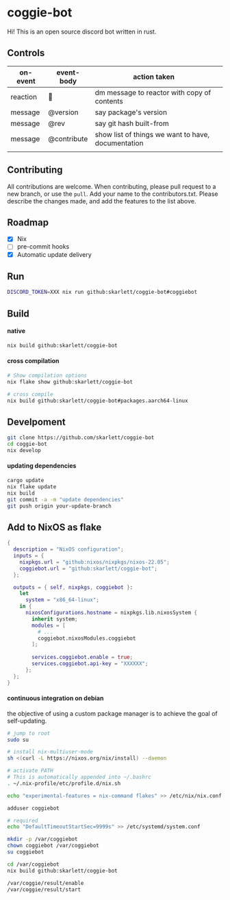 # coggie-bot
Hi! This is an open source discord bot written in rust.

## Controls
| on-event | event-body  | action taken                                       |   |
|----------|-------------|----------------------------------------------------|---|
| reaction | 🔖          | dm message to reactor with copy of contents        |   |
| message  | @version    | say package's version                              |   |
| message  | @rev        | say git hash built-from                            |   |
| message  | @contribute | show list of things we want to have, documentation |   |
|          |             |                                                    |   |
## Contributing
All contributions are welcome. When contributing, please pull request to a new branch, or use the `pull`. 
Add your name to the contributors.txt. Please describe the changes made, and add the features to the list above.

## Roadmap
- [X] Nix
- [ ] pre-commit hooks
- [X] Automatic update delivery

## Run
```sh
DISCORD_TOKEN=XXX nix run github:skarlett/coggie-bot#coggiebot
```

## Build

#### native
```sh
nix build github:skarlett/coggie-bot
```

#### cross compilation
```sh
# Show compilation options
nix flake show github:skarlett/coggie-bot

# cross compile
nix build github:skarlett/coggie-bot#packages.aarch64-linux
```

## Develpoment
```sh
git clone https://github.com/skarlett/coggie-bot
cd coggie-bot
nix develop
```

#### updating dependencies
```sh
cargo update
nix flake update
nix build
git commit -a -m "update dependencies"
git push origin your-update-branch
```

## Add to NixOS as flake
```nix
{
  description = "NixOS configuration";
  inputs = {
    nixpkgs.url = "github:nixos/nixpkgs/nixos-22.05";
    coggiebot.url = "github:skarlett/coggie-bot";
  };

  outputs = { self, nixpkgs, coggiebot }:
    let
      system = "x86_64-linux";
    in {
      nixosConfigurations.hostname = nixpkgs.lib.nixosSystem {
        inherit system;
        modules = [
          # ...
          coggiebot.nixosModules.coggiebot
        ];
        
        services.coggiebot.enable = true;
        services.coggiebot.api-key = "XXXXXX";
      };
  };
}
```

#### continuous integration on debian
the objective of using a custom package manager is to achieve the goal of self-updating.

``` sh
# jump to root
sudo su

# install nix-multiuser-mode
sh <(curl -L https://nixos.org/nix/install) --daemon

# activate PATH
# This is automatically appended into ~/.bashrc 
. ~/.nix-profile/etc/profile.d/nix.sh

echo "experimental-features = nix-command flakes" >> /etc/nix/nix.conf

adduser coggiebot

# required 
echo "DefaultTimeoutStartSec=9999s" >> /etc/systemd/system.conf

mkdir -p /var/coggiebot
chown coggiebot /var/coggiebot
su coggiebot

cd /var/coggiebot
nix build github:skarlett/coggie-bot

/var/coggie/result/enable
/var/coggie/result/start
```


